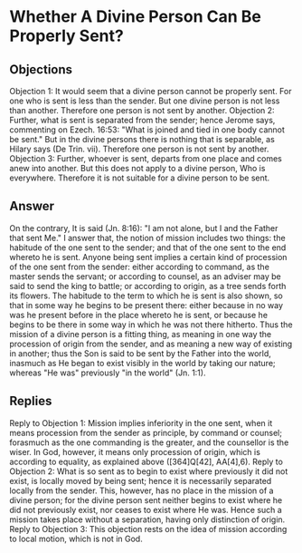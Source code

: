 # Whether A Divine Person Can Be Properly Sent?
## Objections
Objection 1: It would seem that a divine person cannot be properly sent. For one who is sent is less than the sender. But one divine person is not less than another. Therefore one person is not sent by another.
Objection 2: Further, what is sent is separated from the sender; hence Jerome says, commenting on Ezech. 16:53: "What is joined and tied in one body cannot be sent." But in the divine persons there is nothing that is separable, as Hilary says (De Trin. vii). Therefore one person is not sent by another.
Objection 3: Further, whoever is sent, departs from one place and comes anew into another. But this does not apply to a divine person, Who is everywhere. Therefore it is not suitable for a divine person to be sent.
## Answer
On the contrary, It is said (Jn. 8:16): "I am not alone, but I and the Father that sent Me."
I answer that, the notion of mission includes two things: the habitude of the one sent to the sender; and that of the one sent to the end whereto he is sent. Anyone being sent implies a certain kind of procession of the one sent from the sender: either according to command, as the master sends the servant; or according to counsel, as an adviser may be said to send the king to battle; or according to origin, as a tree sends forth its flowers. The habitude to the term to which he is sent is also shown, so that in some way he begins to be present there: either because in no way was he present before in the place whereto he is sent, or because he begins to be there in some way in which he was not there hitherto. Thus the mission of a divine person is a fitting thing, as meaning in one way the procession of origin from the sender, and as meaning a new way of existing in another; thus the Son is said to be sent by the Father into the world, inasmuch as He began to exist visibly in the world by taking our nature; whereas "He was" previously "in the world" (Jn. 1:1).
## Replies
Reply to Objection 1: Mission implies inferiority in the one sent, when it means procession from the sender as principle, by command or counsel; forasmuch as the one commanding is the greater, and the counsellor is the wiser. In God, however, it means only procession of origin, which is according to equality, as explained above ([364]Q[42], AA[4],6).
Reply to Objection 2: What is so sent as to begin to exist where previously it did not exist, is locally moved by being sent; hence it is necessarily separated locally from the sender. This, however, has no place in the mission of a divine person; for the divine person sent neither begins to exist where he did not previously exist, nor ceases to exist where He was. Hence such a mission takes place without a separation, having only distinction of origin.
Reply to Objection 3: This objection rests on the idea of mission according to local motion, which is not in God.